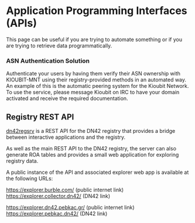# Application Programming Interfaces (APIs)
This page can be useful if you are trying to automate something or if you are trying to retrieve data programmatically.

### ASN Authentication Solution
Authenticate your users by having them verify their ASN ownership with KIOUBIT-MNT using their registry-provided methods in an automated way. An example of this is the automatic peering system for the Kioubit Network.
To use the service, please message Kioubit on IRC to have your domain activated and receive the required documentation.

## Registry REST API

[dn42regsrv](https://git.burble.com/burble.dn42/dn42regsrv) is a REST API for the DN42 registry that provides a bridge between interactive applications and the registry.

As well as the main REST API to the DN42 registry, the server can also generate ROA tables and provides a small web application for exploring registry data.

A public instance of the API and associated explorer web app is available at the following URLs:

<https://explorer.burble.com/> (public internet link)  
<https://explorer.collector.dn42/> (DN42 link)

<https://explorer.dn42.pebkac.gr/> (public internet link)  
<https://explorer.pebkac.dn42/> (DN42 link)